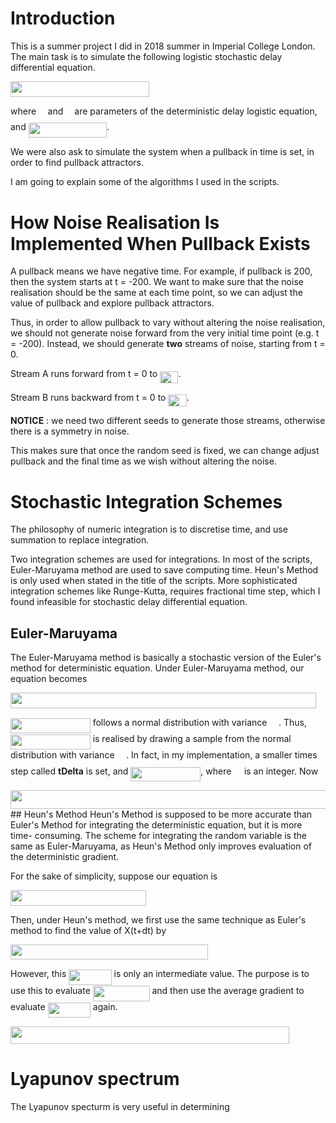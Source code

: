 
# Introduction  
This is a summer project I did in 2018 summer in Imperial College London. The main task is to simulate the following logistic stochastic delay differential equation. 

<img src="/tex/9fb1ead4f46bfbe356eed30dec7b748f.svg?invert_in_darkmode&sanitize=true" align=middle width=221.58144525pt height=24.65753399999998pt/>

where <img src="/tex/c745b9b57c145ec5577b82542b2df546.svg?invert_in_darkmode&sanitize=true" align=middle width=10.57650494999999pt height=14.15524440000002pt/> and <img src="/tex/8217ed3c32a785f0b5aad4055f432ad8.svg?invert_in_darkmode&sanitize=true" align=middle width=10.16555099999999pt height=22.831056599999986pt/> are parameters of the deterministic delay logistic equation, and <img src="/tex/647ddedd0d2f600c40dbbe8108056d5d.svg?invert_in_darkmode&sanitize=true" align=middle width=125.24022225pt height=24.65753399999998pt/>.

We were also ask to simulate the system when a pullback in time is set, in order to find pullback attractors.

I am going to explain some of the algorithms I used in the scripts.

# How Noise Realisation Is Implemented When Pullback Exists

A pullback means we have negative time. For example, if pullback is 200, then the system starts at t = -200.  We want to make sure that the noise realisation should be the same at each time point, so we can adjust the value of pullback and explore pullback attractors.  

Thus, in order to allow pullback to vary without altering the noise realisation, we should not generate noise forward from the very initial time point (e.g. t = -200). Instead, we should generate **two** streams of noise, starting from t = 0. 

Stream A  runs forward from t = 0 to <img src="/tex/701fa44621fd283e3f2c5468958859d8.svg?invert_in_darkmode&sanitize=true" align=middle width=29.223836399999986pt height=19.1781018pt/>.

Stream B runs backward from t = 0 to <img src="/tex/1d5ba78bbbafd3226f371146bc348363.svg?invert_in_darkmode&sanitize=true" align=middle width=29.223836399999986pt height=19.1781018pt/>.

**NOTICE** : we need two different seeds to generate those streams, otherwise there is a symmetry in noise.

This makes sure that once the random seed is fixed, we can change adjust pullback and the final time as we wish without altering the noise.

# Stochastic Integration Schemes
The philosophy of numeric integration is to discretise time, and use summation to replace integration.
 
Two integration schemes are used for integrations. In most of the scripts, Euler-Maruyama method are used to save computing time. Heun's Method  is only used when stated in the title of the scripts. More sophisticated integration schemes like Runge-Kutta, requires fractional time step, which I found infeasible for stochastic delay differential equation. 
## Euler-Maruyama
The Euler-Maruyama method is basically a stochastic version of the Euler's method for deterministic equation. Under Euler-Maruyama method, our equation becomes

<img src="/tex/4c6fda2b84bf19d1ef8c7d29f1c50d75.svg?invert_in_darkmode&sanitize=true" align=middle width=488.5447545pt height=24.65753399999998pt/>

<img src="/tex/f11145648cff3ba9c4465b8461448c77.svg?invert_in_darkmode&sanitize=true" align=middle width=127.73402069999999pt height=24.65753399999998pt/> follows a normal distribution with variance <img src="/tex/5a8af6f173febd968ef4c52695efcf85.svg?invert_in_darkmode&sanitize=true" align=middle width=14.492060549999989pt height=22.831056599999986pt/>. Thus, <img src="/tex/f11145648cff3ba9c4465b8461448c77.svg?invert_in_darkmode&sanitize=true" align=middle width=127.73402069999999pt height=24.65753399999998pt/> is realised by drawing a sample from the normal distribution with variance <img src="/tex/5a8af6f173febd968ef4c52695efcf85.svg?invert_in_darkmode&sanitize=true" align=middle width=14.492060549999989pt height=22.831056599999986pt/>. In fact, in my implementation, a smaller times step called **tDelta** is set, and <img src="/tex/e65c57c88cc602403a9760a73adca1ec.svg?invert_in_darkmode&sanitize=true" align=middle width=112.05319124999998pt height=22.831056599999986pt/>, where <img src="/tex/1e438235ef9ec72fc51ac5025516017c.svg?invert_in_darkmode&sanitize=true" align=middle width=12.60847334999999pt height=22.465723500000017pt/> is an integer. Now

<img src="/tex/c5b43f0282cd8e2163c09c50dbc558a4.svg?invert_in_darkmode&sanitize=true" align=middle width=510.09202365pt height=29.789954700000024pt/>
## Heun's Method
Heun's Method is supposed to be more accurate than Euler's Method for integrating the deterministic equation, but it is more time- consuming. The scheme for integrating the random variable is the same as Euler-Maruyama, as Heun's Method only improves evaluation of the deterministic gradient. 

For the sake of simplicity, suppose our equation is 

<img src="/tex/331b59c0123e3ea1aa2c0f4710955fc5.svg?invert_in_darkmode&sanitize=true" align=middle width=217.12907039999996pt height=24.65753399999998pt/>

Then, under Heun's method, we first use the same technique as Euler's method to find the value of X(t+dt) by

<img src="/tex/09cf12e61c237b88b551100a84c3023c.svg?invert_in_darkmode&sanitize=true" align=middle width=315.59927849999997pt height=24.65753399999998pt/>

However, this <img src="/tex/2d5e9e9001f4057fdc75304f69d1b973.svg?invert_in_darkmode&sanitize=true" align=middle width=68.21345024999998pt height=24.65753399999998pt/> is only an intermediate value. The purpose is to use this to evaluate <img src="/tex/18da5344aa0718fc0560cf835cbbb5ea.svg?invert_in_darkmode&sanitize=true" align=middle width=90.79342634999999pt height=24.65753399999998pt/> and then use the average gradient to evaluate <img src="/tex/2d5e9e9001f4057fdc75304f69d1b973.svg?invert_in_darkmode&sanitize=true" align=middle width=68.21345024999998pt height=24.65753399999998pt/> again.

<img src="/tex/f0ab9226dc1b7ec0ca0e2a9cbdc2d5b3.svg?invert_in_darkmode&sanitize=true" align=middle width=446.11408215000006pt height=27.77565449999998pt/>

# Lyapunov spectrum
The Lyapunov specturm is very useful in determining


<!--stackedit_data:
eyJoaXN0b3J5IjpbMTg0NDI0ODkxNiwtMTQwNTA4MzcxMSwtMT
M2NzgxNzc3MSwtODAyNTg1MjcxLDQ3MzM3MDA4MV19
-->